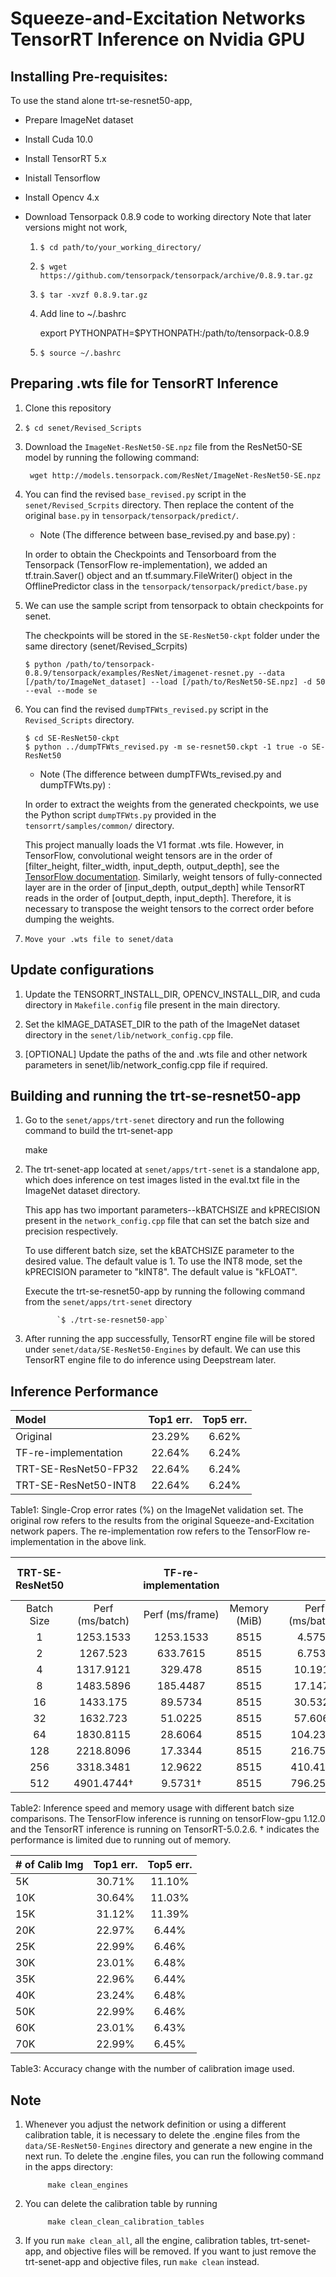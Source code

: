
# Squeeze-and-Excitation Networks TensorRT Inference on Nvidia GPU #

## Installing Pre-requisites: ##

To use the stand alone trt-se-resnet50-app,

- Prepare ImageNet dataset
- Install Cuda 10.0
- Install TensorRT 5.x
- Inistall Tensorflow
- Install Opencv 4.x
- Download Tensorpack 0.8.9 code to working directory
  Note that later versions might not work,

   1. `$ cd path/to/your_working_directory/`
   2. `$ wget https://github.com/tensorpack/tensorpack/archive/0.8.9.tar.gz`
   3. `$ tar -xvzf 0.8.9.tar.gz`
   4. Add line to ~/.bashrc

      export PYTHONPATH=$PYTHONPATH:/path/to/tensorpack-0.8.9

   5. `$ source ~/.bashrc`

## Preparing .wts file for TensorRT Inference ##
  1. Clone this repository
  2. `$ cd senet/Revised_Scripts`
  3. Download the `ImageNet-ResNet50-SE.npz` file from the ResNet50-SE model by running the following command:

          wget http://models.tensorpack.com/ResNet/ImageNet-ResNet50-SE.npz

  4. You can find the revised `base_revised.py` script in the `senet/Revised_Scrpits` directory. Then replace the content of the original `base.py` in `tensorpack/tensorpack/predict/`.

     * Note (The difference between base_revised.py and base.py) :

     In order to obtain the Checkpoints and Tensorboard from the Tensorpack (TensorFlow re-implementation),
     we added an tf.train.Saver() object and an tf.summary.FileWriter() object in the OfflinePredictor class
     in the `tensorpack/tensorpack/predict/base.py`

  5. We can use the sample script from tensorpack to obtain checkpoints for senet.

     The checkpoints will be stored in the `SE-ResNet50-ckpt` folder under the same directory (senet/Revised_Scrpits)

      `$ python /path/to/tensorpack-0.8.9/tensorpack/examples/ResNet/imagenet-resnet.py --data [/path/to/ImageNet_dataset] --load [/path/to/ResNet50-SE.npz] -d 50 --eval --mode se`

  6. You can find the revised `dumpTFWts_revised.py` script in the `Revised_Scripts` directory.

      `$ cd SE-ResNet50-ckpt`   
      `$ python ../dumpTFWts_revised.py -m se-resnet50.ckpt -1 true -o SE-ResNet50 `

     * Note (The difference between dumpTFWts_revised.py and dumpTFWts.py) :

     In order to extract the weights from the generated checkpoints, we use the Python script `dumpTFWts.py` provided in the `tensorrt/samples/common/` directory.

     This project manually loads the V1 format .wts file.
     However, in TensorFlow, convolutional weight tensors are in the order of [filter_height, filter_width, input_depth, output_depth],
     see the [TensorFlow documentation](https://www.tensorflow.org/guide/extend/model_files#weight_formats).
     Similarly, weight tensors of fully-connected layer are in the order of [input_depth, output_depth]
     while TensorRT reads in the order of [output_depth, input_depth].
     Therefore, it is necessary to transpose the weight tensors to the correct order before dumping the weights.

  7. `Move your .wts file to senet/data`

## Update configurations ##

  1. Update the TENSORRT_INSTALL_DIR, OPENCV_INSTALL_DIR, and cuda directory in `Makefile.config` file present in the main directory.

  2. Set the kIMAGE_DATASET_DIR to the path of the ImageNet dataset directory in the `senet/lib/network_config.cpp` file.

  3. [OPTIONAL] Update the paths of the and .wts file and other network parameters in senet/lib/network_config.cpp file if required.

## Building and running the trt-se-resnet50-app ##
  1. Go to the `senet/apps/trt-senet` directory and run the following command to build the trt-senet-app

        make

  2. The trt-senet-app located at `senet/apps/trt-senet` is a standalone app, which does inference on test images listed in the eval.txt file in the ImageNet dataset directory.

      This app has two important parameters--kBATCHSIZE and kPRECISION present in the `network_config.cpp` file that can set the batch size and precision respectively.

      To use different batch size, set the kBATCHSIZE parameter to the desired value. The default value is 1.
      To use the INT8 mode, set the kPRECISION parameter to "kINT8". The default value is "kFLOAT".

      Execute the trt-se-resnet50-app by running the following command from the `senet/apps/trt-senet` directory

                `$ ./trt-se-resnet50-app`

  3. After running the app successfully, TensorRT engine file will be stored under `senet/data/SE-ResNet50-Engines` by default.
  We can use this TensorRT engine file to do inference using Deepstream later.

## Inference Performance ##

| Model                  | Top1 err.| Top5 err.|
|:-----------------------|:--------:|:--------:|
| Original               |23.29%    |6.62%     |
| TF-re-implementation   |22.64%    |6.24%     |
| TRT-SE-ResNet50-FP32   |22.64%    |6.24%     |
| TRT-SE-ResNet50-INT8   |22.64%    |6.24%     |

Table1: Single-Crop error rates (%) on the ImageNet validation set. The original row refers to the results from the original Squeeze-and-Excitation network papers. The re-implementation row refers to the TensorFlow re-implementation in the above link.


| TRT-SE-ResNet50  |               |TF-re-implementation|               |   |               |TRT-SE-ResNet50-FP32           |               |   |               |TRT-SE-ResNet50-INT8           |               |
|:----------------:|:-------------:|:-------------:|:-------------:|:-:|:-------------:|:-------------:|:-------------:|:-:|:-------------:|:-------------:|:-------------:|
|Batch Size        |Perf (ms/batch)|Perf (ms/frame)|Memory (MiB)   |   |Perf (ms/batch)|Perf (ms/frame)|Memory (MiB)   |   |Perf (ms/batch)|Perf (ms/frame)|Memory (MiB)   |
|1                 |1253.1533	   |1253.1533	   |8515           |   |4.5759         |4.5759         |479            |   |3.2389         |3.2389         |381            |
|2                 |1267.523	   |633.7615	   |8515           |   |6.7534         |3.3767         |511            |   |4.4621         |2.2310         |383            |
|4                 |1317.9121	   |329.478	       |8515           |   |10.1916        |2.5479         |521            |   |6.1109         |1.5277         |395            |
|8                 |1483.5896	   |185.4487       |8515           |   |17.1475        |2.1434         |579            |   |9.4456         |1.1807         |439            |
|16                |1433.175	   |89.5734        |8515           |   |30.5326        |1.9082         |645            |   |15.2030        |0.9501         |425            |
|32                |1632.723	   |51.0225        |8515           |   |57.6064        |1.8002         |829            |   |26.8220        |0.8381         |475            |
|64                |1830.8115	   |28.6064        |8515           |   |104.2368       |1.6287         |1201           |   |50.5845        |0.7903         |537            |
|128               |2218.8096	   |17.3344        |8515           |   |216.7552       |1.6934         |1913           |   |92.9920        |0.7265         |793            |
|256               |3318.3481	   |12.9622        |8515           |   |410.4115       |1.6031         |3151           |   |199.4728       |0.7791         |1401           |
|512               |4901.4744†	   |9.5731†        |8515           |   |796.2572       |1.5551         |5863           |   |423.8336       |0.8278         |3411           |

Table2: Inference speed and memory usage with different batch size comparisons. The TensorFlow inference is running on tensorFlow-gpu 1.12.0 and the TensorRT inference is running on TensorRT-5.0.2.6. † indicates the performance is limited due to running out of memory.

| # of Calib Img   | Top1 err.| Top5 err.|
|:-----------------|:--------:|:--------:|
| 5K               |30.71%    |11.10%    |
| 10K              |30.64%    |11.03%    |
| 15K              |31.12%    |11.39%    |
| 20K              |22.97%    |6.44%     |
| 25K              |22.99%    |6.46%     |
| 30K              |23.01%    |6.48%     |
| 35K              |22.96%    |6.44%     |
| 40K              |23.24%    |6.48%     |
| 50K              |22.99%    |6.46%     |
| 60K              |23.01%    |6.43%     |
| 70K              |22.99%    |6.45%     |

Table3: Accuracy change with the number of calibration image used.

## Note ##

1. Whenever you adjust the network definition or using a different calibration table, it is necessary to delete the .engine files from the `data/SE-ResNet50-Engines` directory and generate a new engine in the next run. To delete the .engine files, you can run the following command in the apps directory:

            make clean_engines

2. You can delete the calibration table by running

            make clean_clean_calibration_tables

3. If you run `make clean_all`, all the engine, calibration tables, trt-senet-app, and objective files will be removed. If you want to just remove the trt-senet-app and objective files, run `make clean` instead.
